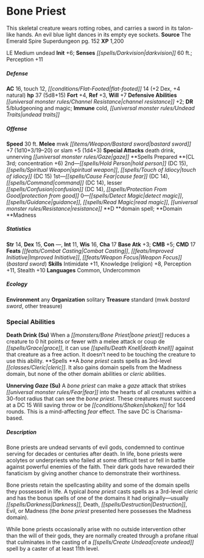 ﻿---
cssclass: [monsters]
title1: Bone Priest
desc_short: This skeletal creature wears rotting robes, and carries a sword in its
  talon-like hands. An evil blue light dances in its empty eye sockets.
title2: Bone Priest
CR: 4
sources:
- name: The Emerald Spire Superdungeon
  page: 152
  link: http://paizo.com/products/btpy8yqx?Pathfinder-Module-The-Emerald-Spire-Superdungeon
XP: 1200
alignment: LE
size: Medium
type: undead
initiative:
  bonus: 6
senses:
  darkvision: 60
AC:
  AC: 16
  touch: 12
  flat_footed: 14
  components:
    dex: 2
    natural: 4
HP:
  HP: 37
  long: 5d8+15
saves:
  fort: 4
  ref: 3
  will: 7
defensive_abilities:
- channel resistance +2
DR:
- amount: 5
  weakness: bludgeoning and magic
immunities:
- cold
- undead traits
speeds:
  base: 30
attacks:
  melee:
  - - text: mwk bastard sword +7 (1d10+3/19-20)
      entries:
      - - damage: 1d10+3
          crit_range: 19-20
      attack: mwk bastard sword
      bonus:
      - 7
  - - text: slam +5 (1d4+3)
      entries:
      - - damage: 1d4+3
      attack: slam
      bonus:
      - 5
  special:
  - death drink
  - unnerving gaze
spells:
  entries:
  - name: hold person
    source: '?'
    level: 2
    DC: 15
  - name: spiritual weapon
    source: '?'
    level: 2
  - is_domain_spell: true
    name: touch of idiocy
    source: '?'
    level: 2
    DC: 15
  - name: cause fear
    source: '?'
    level: 1
    DC: 14
  - name: command
    source: '?'
    level: 1
    DC: 14
  - is_domain_spell: true
    name: lesser confusion
    source: '?'
    level: 1
    DC: 14
  - name: protection from good
    source: '?'
    level: 1
  - name: detect magic
    source: '?'
    level: 0
  - name: guidance
    source: '?'
    level: 0
  - name: read magic
    source: '?'
    level: 0
  - name: resistance
    source: '?'
    level: 0
  sources:
  - name: '?'
    type: prepared
    CL: 3
    concentration: 6
    domains:
    - madness
ability_scores:
  STR: 14
  DEX: 15
  CON:
  INT: 11
  WIS: 16
  CHA: 17
BAB: 3
CMB: 5
CMD: 17
feats:
- name: Combat Casting
- name: Improved Initiative
- name: Weapon Focus (bastard sword)
skills:
  Intimidate: 11
  Knowledge (religion): 8
  Perception: 11
  Stealth: 10
languages:
- Common
- Undercommon
ecology:
  environment: any
  organization: solitary
  treasure_type: standard
  treasure:
  - mwk bastard sword
  - other treasure
special_abilities:
  Death Drink (Su): When a bone priest reduces a creature to 0 hit points or fewer
    with a melee attack or coup de grace, it can use death knell against that creature
    as a free action. It doesn't need to be touching the creature to use this ability.
  Spells: A bone priest casts spells as 3rd-level cleric. It also gains domain spells
    from the Madness domain, but none of the other domain abilities or cleric abilities.
  Unnerving Gaze (Su): A bone priest can make a gaze attack that strikes fear into
    the hearts of all creatures within a 30-foot radius that can see the bone priest.
    These creatures must succeed at a DC 15 Will saving throw or be shaken for 1d4
    rounds. This is a mind-affecting fear effect. The save DC is Charisma-based.
desc_long: |-
  Bone priests are undead servants of evil gods, condemned to continue serving for decades or centuries after death. In life, bone priests were acolytes or underpriests who failed at some difficult test or fell in battle against powerful enemies of the faith. Their dark gods have rewarded their fanaticism by giving another chance to demonstrate their worthiness.

  Bone priests retain the spellcasting ability and some of the domain spells they possessed in life. A typical bone priest casts spells as a 3rd-level cleric and has the bonus spells of one of the domains it had originally-usually Darkness, Death, Destruction, Evil, or Madness (the bone priest presented here possesses the Madness domain).

  While bone priests occasionally arise with no outside intervention other than the will of their gods, they are normally created through a profane ritual that culminates in the casting of a create undead spell by a caster of at least 11th level.

---

# Bone Priest
This skeletal creature wears rotting robes, and carries a sword in its talon-like hands. An evil blue light dances in its empty eye sockets.
**Source** The Emerald Spire Superdungeon pg. 152
**XP** 1,200

LE Medium undead
**Init** +6; **Senses** _[[spells/Darkvision|darkvision]]_ 60 ft.; Perception +11

##### Defense

**AC** 16, touch 12, _[[conditions/Flat-Footed|flat-footed]]_ 14 (+2 Dex, +4 natural)
**hp** 37 (5d8+15)
**Fort** +4, **Ref** +3, **Will** +7
**Defensive Abilities** _[[universal monster rules/Channel Resistance|channel resistance]]_ +2; **DR** 5/bludgeoning and magic; **Immune** cold, _[[universal monster rules/Undead Traits|undead traits]]_

##### Offense
**Speed** 30 ft.
**Melee** mwk _[[items/Weapon/Bastard sword|bastard sword]]_ +7 (1d10+3/19–20) or slam +5 (1d4+3)
**Special Attacks** death drink, unnerving _[[universal monster rules/Gaze|gaze]]_
**Spells Prepared **(CL 3rd; concentration +6)
2nd—_[[spells/Hold Person|hold person]]_ (DC 15), _[[spells/Spiritual Weapon|spiritual weapon]]_, _[[spells/Touch of Idiocy|touch of idiocy]]_ (DC 15)
1st—_[[spells/Cause Fear|cause fear]]_ (DC 14), _[[spells/Command|command]]_ (DC 14), lesser _[[spells/Confusion|confusion]]_ (DC 14), _[[spells/Protection From Good|protection from good]]_
0—_[[spells/Detect Magic|detect magic]]_, _[[spells/Guidance|guidance]]_, _[[spells/Read Magic|read magic]]_, _[[universal monster rules/Resistance|resistance]]_
**D **domain spell; **Domain **Madness

##### Statistics
**Str** 14, **Dex** 15, **Con** —, **Int** 11, **Wis** 16, **Cha** 17
**Base Atk** +3; **CMB** +5; **CMD** 17
**Feats** _[[feats/Combat Casting|Combat Casting]]_, _[[feats/Improved Initiative|Improved Initiative]]_, _[[feats/Weapon Focus|Weapon Focus]]_ (_bastard sword_)
**Skills** Intimidate +11, Knowledge (religion) +8, Perception +11, Stealth +10
**Languages** Common, Undercommon

##### Ecology

**Environment** any
**Organization** solitary
**Treasure** standard (mwk _bastard sword_, other treasure)

### Special Abilities

**Death Drink (Su)** When a _[[monsters/Bone Priest|bone priest]]_ reduces a creature to 0 hit points or fewer with a melee attack or coup de _[[spells/Grace|grace]]_, it can use _[[spells/Death Knell|death knell]]_ against that creature as a free action. It doesn’t need to be touching the creature to use this ability.
**Spells **A _bone priest_ casts spells as 3rd-level _[[classes/Cleric|cleric]]_. It also gains domain spells from the Madness domain, but none of the other domain abilities or _cleric_ abilities.

**Unnerving _Gaze_ (Su)** A _bone priest_ can make a _gaze_ attack that strikes _[[universal monster rules/Fear|fear]]_ into the hearts of all creatures within a 30-foot radius that can see the _bone priest_. These creatures must succeed at a DC 15 Will saving throw or be _[[conditions/Shaken|shaken]]_ for 1d4 rounds. This is a mind-affecting _fear_ effect. The save DC is Charisma-based.

##### Description

Bone priests are undead servants of evil gods, condemned to continue serving for decades or centuries after death. In life, bone priests were acolytes or underpriests who failed at some difficult test or fell in battle against powerful enemies of the faith. Their dark gods have rewarded their fanaticism by giving another chance to demonstrate their worthiness.

Bone priests retain the spellcasting ability and some of the domain spells they possessed in life. A typical _bone priest_ casts spells as a 3rd-level _cleric_ and has the bonus spells of one of the domains it had originally—usually _[[spells/Darkness|Darkness]]_, Death, _[[spells/Destruction|Destruction]]_, Evil, or Madness (the _bone priest_ presented here possesses the Madness domain).

While bone priests occasionally arise with no outside intervention other than the will of their gods, they are normally created through a profane ritual that culminates in the casting of a _[[spells/Create Undead|create undead]]_ spell by a caster of at least 11th level.